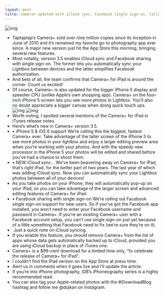 ```yaml
---
layout: post
title: Camera+ updated with iCloud sync, Facebook single sign-on, taller iPhone 5 interface
---
```

![img](http://media.idownloadblog.com/wp-content/uploads/2012/09/Camera-Plus-for-iOS-3.5-iPhone-screnshot-003.jpg)
* Taptaptap’s Camera+ sold over nine million copies since its inception in June of 2010 and it’s remained my favorite go-to photography app ever since. A major new version just hit the App Store this morning, bringing several new features.
* Most notably, version 3.5 enables iCloud sync and Facebook sharing with single sign-on. The former lets you automatically sync your Lightbox between devices and the latter simplifies Facebook authorization.
* And best of all, the team confirms that Camera+ for iPad is around the corner. Count us excited!
* Of course, Camera+ is also updated for the bigger iPhone 5 display and speedier CPU (unlike Apple’s own shopping app). Camera+ on the four-inch iPhone 5 screen lets you see more photos in Lightbox. You’ll also no doubt appreciate a bigger canvas when doing quick touch ups.
![img](http://media.idownloadblog.com/wp-content/uploads/2012/09/Camera-Plus-for-iOS-3.5-iPhone-screnshot-002.jpg)
![img](http://media.idownloadblog.com/wp-content/uploads/2012/09/Camera-Plus-for-iOS-3.5-iPhone-screnshot-001.jpg)
* Worth noting, I spotted several mentions of the Camera+ for iPad in iTunes release notes.
* Here’s what’s new in Camera+ version 3.5.
* • iPhone 5 & iOS 6 support We’re calling this the biggest, fastest Camera+ ever. Take advantage of the taller screen of the iPhone 5 to see more photos in your lightbox and enjoy a larger editing preview area when you’re working with your photos. And with the speedy new processor in the iPhone 5 your photos will be edited and shared before you’ve had a chance to shoot them.
* • NEW iCloud sync… We’ve been beavering away on Camera+ for iPad, that’s right iPad, for the better part of two years. The last year of which was adding iCloud sync. Now you can automatically sync your Lightbox photos between all of your devices!
* As you take photos on your iPhone, they will automatically pop-up on your iPad, so you can take advantage of the larger screen and advanced editing features of Camera+ for iPad.
* • Facebook sharing with single sign-on We’re rolling out Facebook single sign-on support for new users. So if you’ve got the Facebook app installed, you won’t need to enter your Facebook username and password in Camera+. If you’re an existing Camera+ user with a Facebook account setup, you can’t use single sign-on just yet because of a little something that Facebook need to fix (we’re sure they’re on it).
*  Just a quick note on iCloud syncing.
* If you enable this feature, you should remove Camera+ from the list of apps whose data gets automatically backed up to iCloud, provided you are using iCloud backup in place of iTunes one.
* Camera+ is a $99-cent download for a limited time only, “to celebrate the release of Camera+ for iPad”.
* I couldn’t find the iPad version on the App Store at press time.
* Alert us in comments when it goes live and I’ll update the article.
* If you’re into iPhone photography, iDB’s iPhoneography series is a highly recommended read.
* You can also tag your Apple-related photos with the #iDownloadBlog hashtag and follow me @dujkan on Instagram.

